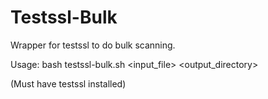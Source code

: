 # Testssl-Bulk
Wrapper for testssl to do bulk scanning.

Usage: bash testssl-bulk.sh <input_file> <output_directory>

(Must have testssl installed)
